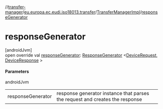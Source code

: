 //[transfer-manager](../../../index.md)/[eu.europa.ec.eudi.iso18013.transfer](../index.md)/[TransferManagerImpl](index.md)/[responseGenerator](response-generator.md)

# responseGenerator

[androidJvm]\
open override
val [responseGenerator](response-generator.md): [ResponseGenerator](../../eu.europa.ec.eudi.iso18013.transfer.response/-response-generator/index.md)
&lt;[DeviceRequest](../../eu.europa.ec.eudi.iso18013.transfer.response/-device-request/index.md), [DeviceResponse](../../eu.europa.ec.eudi.iso18013.transfer.response/-device-response/index.md)
&gt;

#### Parameters

androidJvm

|                   |                                                                              |
|-------------------|------------------------------------------------------------------------------|
| responseGenerator | response generator instance that parses the request and creates the response |

